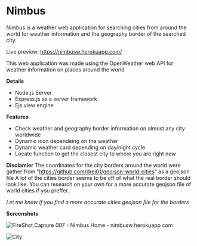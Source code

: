 # Nimbus
Nimbus is a weather web application for searching cities from around the world for weather information and the geography border of the searched city.


Live preview: https://nimbusw.herokuapp.com/

This web application was made using the OpenWeather web API for weather information on places around the world

**Details**

* Node.js Server
* Express.js as a server framework
* Ejs view engine


**Features**

* Check weather and geography border information on almost any city worldwide
* Dynamic icon dependeing on the weather
* Dynamic weather card depending on day/night cycle
* Locate function to get the closest city to where you are right now


**Disclamier**
The coordinates for the city borders around the world were gather from "https://github.com/drei01/geojson-world-cities" as a geojson file
A lot of the cities border seems to be off of what the real border should look like.
You can research on your own for a more accurate geojson file of world cities if you preffer.


*Let me know if you find a more accurate cities geojson file for the borders*

**Screenshots**

![FireShot Capture 007 - Nimbus Home - nimbusw herokuapp com](https://user-images.githubusercontent.com/98051106/170380347-258ac506-88d7-43eb-80ef-1c77743adb3b.png)

![City](https://user-images.githubusercontent.com/98051106/170380375-4ad2194a-eeb5-4910-aa66-a0b78473feae.png)
